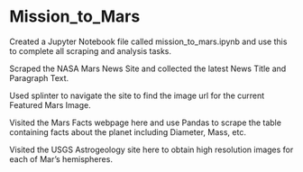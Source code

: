 # Mission_to_Mars
Created a Jupyter Notebook file called mission_to_mars.ipynb and use this to complete all scraping and analysis tasks. 

Scraped the NASA Mars News Site and collected the latest News Title and Paragraph Text.

Used splinter to navigate the site to find the image url for the current Featured Mars Image.

Visited the Mars Facts webpage here and use Pandas to scrape the table containing facts about the planet including Diameter, Mass, etc.

Visited the USGS Astrogeology site here to obtain high resolution images for each of Mar’s hemispheres.


